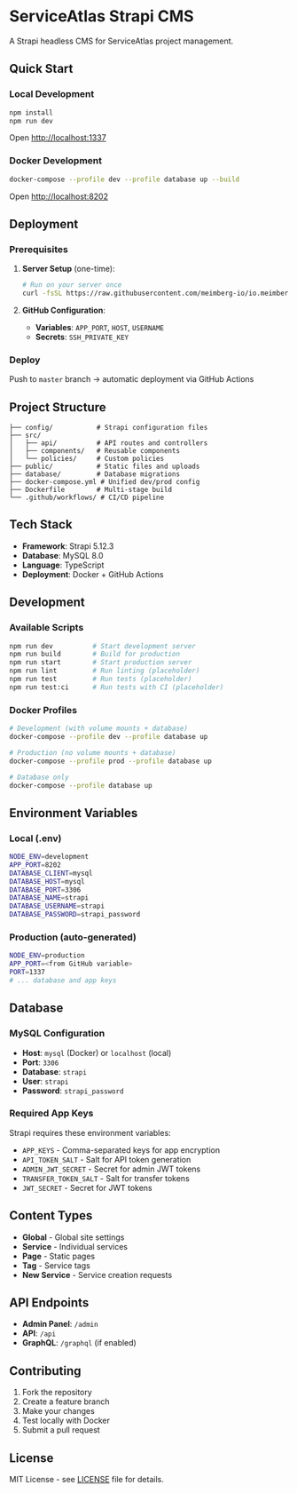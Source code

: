 # ServiceAtlas Strapi CMS

A Strapi headless CMS for ServiceAtlas project management.

## Quick Start

### Local Development
```bash
npm install
npm run dev
```
Open [http://localhost:1337](http://localhost:1337)

### Docker Development
```bash
docker-compose --profile dev --profile database up --build
```
Open [http://localhost:8202](http://localhost:8202)

## Deployment

### Prerequisites
1. **Server Setup** (one-time):
   ```bash
   # Run on your server once
   curl -fsSL https://raw.githubusercontent.com/meimberg-io/io.meimberg.serversetup/main/scripts/server-setup.sh | sudo bash
   ```

2. **GitHub Configuration**:
   - **Variables**: `APP_PORT`, `HOST`, `USERNAME`
   - **Secrets**: `SSH_PRIVATE_KEY`

### Deploy
Push to `master` branch → automatic deployment via GitHub Actions

## Project Structure

```
├── config/           # Strapi configuration files
├── src/
│   ├── api/          # API routes and controllers
│   ├── components/   # Reusable components
│   └── policies/     # Custom policies
├── public/           # Static files and uploads
├── database/         # Database migrations
├── docker-compose.yml # Unified dev/prod config
├── Dockerfile        # Multi-stage build
└── .github/workflows/ # CI/CD pipeline
```

## Tech Stack

- **Framework**: Strapi 5.12.3
- **Database**: MySQL 8.0
- **Language**: TypeScript
- **Deployment**: Docker + GitHub Actions

## Development

### Available Scripts
```bash
npm run dev          # Start development server
npm run build        # Build for production
npm run start        # Start production server
npm run lint         # Run linting (placeholder)
npm run test         # Run tests (placeholder)
npm run test:ci      # Run tests with CI (placeholder)
```

### Docker Profiles
```bash
# Development (with volume mounts + database)
docker-compose --profile dev --profile database up

# Production (no volume mounts + database)
docker-compose --profile prod --profile database up

# Database only
docker-compose --profile database up
```

## Environment Variables

### Local (.env)
```bash
NODE_ENV=development
APP_PORT=8202
DATABASE_CLIENT=mysql
DATABASE_HOST=mysql
DATABASE_PORT=3306
DATABASE_NAME=strapi
DATABASE_USERNAME=strapi
DATABASE_PASSWORD=strapi_password
```

### Production (auto-generated)
```bash
NODE_ENV=production
APP_PORT=<from GitHub variable>
PORT=1337
# ... database and app keys
```

## Database

### MySQL Configuration
- **Host**: `mysql` (Docker) or `localhost` (local)
- **Port**: `3306`
- **Database**: `strapi`
- **User**: `strapi`
- **Password**: `strapi_password`

### Required App Keys
Strapi requires these environment variables:
- `APP_KEYS` - Comma-separated keys for app encryption
- `API_TOKEN_SALT` - Salt for API token generation
- `ADMIN_JWT_SECRET` - Secret for admin JWT tokens
- `TRANSFER_TOKEN_SALT` - Salt for transfer tokens
- `JWT_SECRET` - Secret for JWT tokens

## Content Types

- **Global** - Global site settings
- **Service** - Individual services
- **Page** - Static pages
- **Tag** - Service tags
- **New Service** - Service creation requests

## API Endpoints

- **Admin Panel**: `/admin`
- **API**: `/api`
- **GraphQL**: `/graphql` (if enabled)

## Contributing

1. Fork the repository
2. Create a feature branch
3. Make your changes
4. Test locally with Docker
5. Submit a pull request

## License

MIT License - see [LICENSE](LICENSE) file for details.
